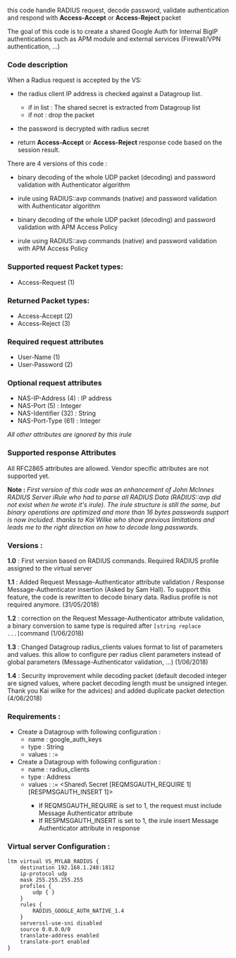 this code handle RADIUS request, decode password, validate authentication and respond with **Access-Accept** or **Access-Reject** packet

The goal of this code is to create a shared Google Auth for Internal BigIP authentications such as APM module and external services (Firewall/VPN authentication, ...)

### Code description

When a Radius request is accepted by the VS:

*   the radius client IP address is checked against a Datagroup list.

    *   if in list :  The shared secret is extracted from Datagroup list
    *   if not : drop the packet

*   the password is decrypted with radius secret

*   return **Access-Accept** or **Access-Reject** response code based on the session result.

There are 4 versions of this code :

* binary decoding of the whole UDP packet (decoding) and password validation with Authenticator algorithm

* irule using RADIUS::avp commands (native) and password validation with Authenticator algorithm

* binary decoding of the whole UDP packet (decoding) and password validation with APM Access Policy

* irule using RADIUS::avp commands (native) and password validation with APM Access Policy

### Supported request Packet types:

*   Access-Request (1)

### Returned Packet types:

*   Access-Accept (2)
*   Access-Reject (3)

### Required request attributes

*   User-Name (1)
*   User-Password (2)

### Optional request attributes

*   NAS-IP-Address (4) : IP address
*   NAS-Port (5) : Integer
*   NAS-Identifier (32) : String
*   NAS-Port-Type (61) : Integer

*All other attributes are ignored by this irule*

### Supported response Attributes

All RFC2865 attributes are allowed. Vendor specific attributes are not supported yet.

**Note :** 
*First version of this code was an enhancement of John McInnes RADIUS Server iRule who had to parse all RADIUS Data (RADIUS::avp did not exist when he wrote it's irule). The irule structure is still the same, but binary operations are optimized and more than 16 bytes passwords support is now included. thanks to Kai Wilke who show previous limitations and leads me to the right direction on how to decode long passwords.*

### Versions :

**1.0** : First version based on RADIUS commands. Required RADIUS profile assigned to the virtual server

**1.1** : Added Request Message-Authenticator attribute validation / Response Message-Authenticator insertion (Asked by Sam Hall). To support this feature, the code is rewritten to decode binary data. Radius profile is not required anymore. (31/05/2018)

**1.2** : correction on the Request Message-Authenticator attribute validation, a binary conversion to same type is required after `[string replace ...]`command (1/06/2018)

**1.3** : Changed Datagroup radius_clients values format to list of parameters and values. this allow to configure per radius client parameters instead of global parameters (Message-Authenticator validation, ...) (1/06/2018)

**1.4** : Security improvement while decoding packet (default decoded integer are signed values, where packet decoding length must be unsigned integer. Thank you Kai wilke for the advices) and added duplicate packet detection (4/06/2018)

### Requirements :

* Create a Datagroup with following configuration :
   * name : google_auth_keys
   * type : String
   * values : <username> := <Base32 key encoded>
* Create a Datagroup with following configuration :
   * name : radius_clients
   * type : Address
   * values : <IP Address> := <Shared\ Secret [REQMSGAUTH_REQUIRE 1] [RESPMSGAUTH_INSERT 1]>
      * If REQMSGAUTH_REQUIRE is set to 1, the request must include Message Authenticator attribute
      * If RESPMSGAUTH_INSERT is set to 1, the irule insert Message Authenticator attribute in response

### Virtual server Configuration :

    ltm virtual VS_MYLAB_RADIUS {
        destination 192.168.1.248:1812
        ip-protocol udp
        mask 255.255.255.255
        profiles {
            udp { }
        }
        rules {
            RADIUS_GOOGLE_AUTH_NATIVE_1.4
        }
        serverssl-use-sni disabled
        source 0.0.0.0/0
        translate-address enabled
        translate-port enabled
    }
